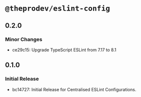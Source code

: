 # `@theprodev/eslint-config`

## 0.2.0

### Minor Changes

- ce29c15: Upgrade TypeScript ESLint from 7.17 to 8.1

## 0.1.0

### Initial Release

- bc14727: Initial Release for Centralised ESLint Configurations.
